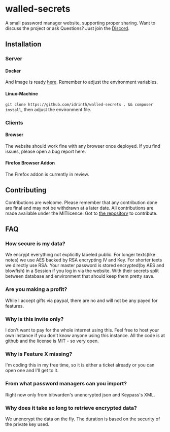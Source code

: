 # walled-secrets
A small password manager website, supporting proper sharing. Want to discuss the project or ask Questions? Just join the [Discord](https://discord.gg/6KmbM2r8Tx).

## Installation

### Server

#### Docker

And Image is ready [here](https://hub.docker.com/r/idrinth/walled-secrets). Remember to adjust the environment variables.

#### Linux-Machine

`git clone https://github.com/idrinth/walled-secrets . && composer install`, then adjust the environment file.

### Clients

#### Browser

The website should work fine with any browser once deployed. If you find issues, please open a bug report here.

#### Firefox Browser Addon

The Firefox addon is currently in review.

## Contributing

Contributions are welcome. Please remember that any contribution done are final and may not be withdrawn at a later date. All contributions are made available under the MITlicence. Got to [the repository](https://github.com/Idrinth/walled-secrets) to contribute.

## FAQ

### How secure is my data?
We encrypt everything not explicitly labeled public. For longer texts(like notes) we use AES backed by RSA encrypting IV and Key. For shorter texts we directly use RSA. Your master password is stored encrypted(by AES and blowfish) in a Session if you log in via the website. With their secrets split between database and environment that should keep them pretty save.

### Are you making a profit?
While I accept gifts via paypal, there are no and will not be any payed for features.

### Why is this invite only?
I don't want to pay for the whole internet using this. Feel free to host your own instance if you don't know anyone using this instance. All the code is at github and the license is MIT - so very open.

### Why is Feature X missing?
I'm coding this in my free time, so it is either a ticket already or you can open one and I'll get to it.

### From what password managers can you import?
Right now only from bitwarden's unencrypted json and Keypass's XML.

### Why does it take so long to retrieve encrypted data?
We unencrypt the data on the fly. The duration is based on the security of the private key used.
